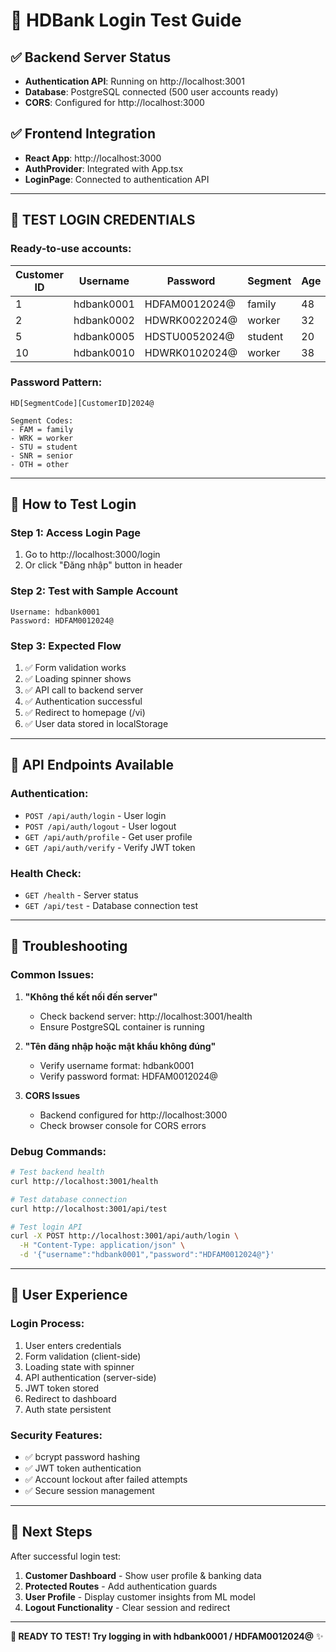 # 🔐 HDBank Login Test Guide

## ✅ **Backend Server Status**
- **Authentication API**: Running on http://localhost:3001
- **Database**: PostgreSQL connected (500 user accounts ready)
- **CORS**: Configured for http://localhost:3000

## ✅ **Frontend Integration**
- **React App**: http://localhost:3000
- **AuthProvider**: Integrated with App.tsx
- **LoginPage**: Connected to authentication API

---

## 🧪 **TEST LOGIN CREDENTIALS**

### **Ready-to-use accounts:**

| Customer ID | Username | Password | Segment | Age | Income (VND) |
|-------------|----------|----------|---------|-----|--------------|
| 1 | hdbank0001 | HDFAM0012024@ | family | 48 | 9,475,780 |
| 2 | hdbank0002 | HDWRK0022024@ | worker | 32 | 10,641,996 |
| 5 | hdbank0005 | HDSTU0052024@ | student | 20 | 5,306,227 |
| 10 | hdbank0010 | HDWRK0102024@ | worker | 38 | 13,318,898 |

### **Password Pattern:**
```
HD[SegmentCode][CustomerID]2024@

Segment Codes:
- FAM = family
- WRK = worker
- STU = student
- SNR = senior
- OTH = other
```

---

## 🚀 **How to Test Login**

### **Step 1: Access Login Page**
1. Go to http://localhost:3000/login
2. Or click "Đăng nhập" button in header

### **Step 2: Test with Sample Account**
```
Username: hdbank0001
Password: HDFAM0012024@
```

### **Step 3: Expected Flow**
1. ✅ Form validation works
2. ✅ Loading spinner shows
3. ✅ API call to backend server
4. ✅ Authentication successful
5. ✅ Redirect to homepage (/vi)
6. ✅ User data stored in localStorage

---

## 🔧 **API Endpoints Available**

### **Authentication:**
- `POST /api/auth/login` - User login
- `POST /api/auth/logout` - User logout
- `GET /api/auth/profile` - Get user profile
- `GET /api/auth/verify` - Verify JWT token

### **Health Check:**
- `GET /health` - Server status
- `GET /api/test` - Database connection test

---

## 🐛 **Troubleshooting**

### **Common Issues:**

1. **"Không thể kết nối đến server"**
   - Check backend server: http://localhost:3001/health
   - Ensure PostgreSQL container is running

2. **"Tên đăng nhập hoặc mật khẩu không đúng"**
   - Verify username format: hdbank0001
   - Verify password format: HDFAM0012024@

3. **CORS Issues**
   - Backend configured for http://localhost:3000
   - Check browser console for CORS errors

### **Debug Commands:**
```bash
# Test backend health
curl http://localhost:3001/health

# Test database connection
curl http://localhost:3001/api/test

# Test login API
curl -X POST http://localhost:3001/api/auth/login \
  -H "Content-Type: application/json" \
  -d '{"username":"hdbank0001","password":"HDFAM0012024@"}'
```

---

## 📱 **User Experience**

### **Login Process:**
1. User enters credentials
2. Form validation (client-side)
3. Loading state with spinner
4. API authentication (server-side)
5. JWT token stored
6. Redirect to dashboard
7. Auth state persistent

### **Security Features:**
- ✅ bcrypt password hashing
- ✅ JWT token authentication
- ✅ Account lockout after failed attempts
- ✅ Secure session management

---

## 🎯 **Next Steps**

After successful login test:
1. **Customer Dashboard** - Show user profile & banking data
2. **Protected Routes** - Add authentication guards
3. **User Profile** - Display customer insights from ML model
4. **Logout Functionality** - Clear session and redirect

---

**🎉 READY TO TEST! Try logging in with hdbank0001 / HDFAM0012024@** ✨
